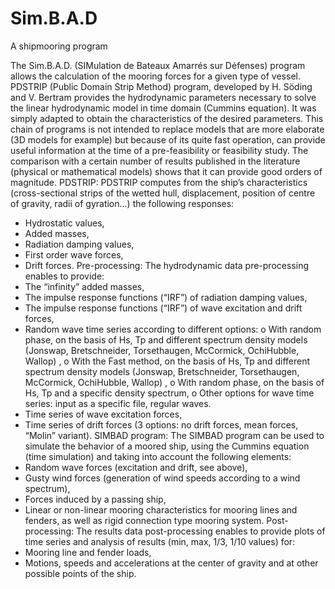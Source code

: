 # Sim.B.A.D
A shipmooring program

The Sim.B.A.D. (SIMulation de Bateaux Amarrés sur Défenses) program allows the calculation of the mooring forces for a given type of vessel. PDSTRIP (Public Domain Strip Method) program, developed by H. Söding and V. Bertram provides the hydrodynamic parameters necessary to solve the linear hydrodynamic model in time domain (Cummins equation). It was simply adapted to obtain the characteristics of the desired parameters. 
This chain of programs is not intended to replace models that are more elaborate (3D models for example) but because of its quite fast operation, can provide useful information at the time of a pre-feasibility or feasibility study. The comparison with a certain number of results published in the literature (physical or mathematical models) shows that it can provide good orders of magnitude.
PDSTRIP:
PDSTRIP computes from the ship’s characteristics (cross-sectional strips of the wetted hull, displacement, position of centre of gravity, radii of gyration…) the following responses:
* Hydrostatic values, 
* Added masses,
* Radiation damping values,
* First order wave forces,
* Drift forces.
Pre-processing:
The hydrodynamic data pre-processing enables to provide:
* The “infinity” added masses, 
* The impulse response functions (“IRF”) of radiation damping values,
* The impulse response functions (“IRF”) of wave excitation and drift forces,
* Random wave time series according to different options:
o With random phase, on the basis of Hs, Tp and different spectrum density models (Jonswap, Bretschneider, Torsethaugen, McCormick, OchiHubble, Wallop) ,
o With the Fast method, on the basis of Hs, Tp and different spectrum density models (Jonswap, Bretschneider, Torsethaugen, McCormick, OchiHubble, Wallop) ,
o With random phase, on the basis of Hs, Tp and a specific density spectrum,
o Other options for wave time series: input as a specific file, regular waves.
* Time series of wave excitation forces,
* Time series of drift forces (3 options: no drift forces, mean forces, “Molin” variant).
SIMBAD program:
The SIMBAD program can be used to simulate the behavior of a moored ship, using the Cummins equation (time simulation) and taking into account the following elements:
* Random wave forces (excitation and drift, see above),
* Gusty wind forces (generation of wind speeds according to a wind spectrum),
* Forces induced by a passing ship,
* Linear or non-linear mooring characteristics for mooring lines and fenders, as well as rigid connection type mooring system.
Post-processing:
The results data post-processing enables to provide plots of time series and analysis of results (min, max, 1/3, 1/10 values) for:
* Mooring line and fender loads,
* Motions, speeds and accelerations at the center of gravity and at other possible points of the ship.

